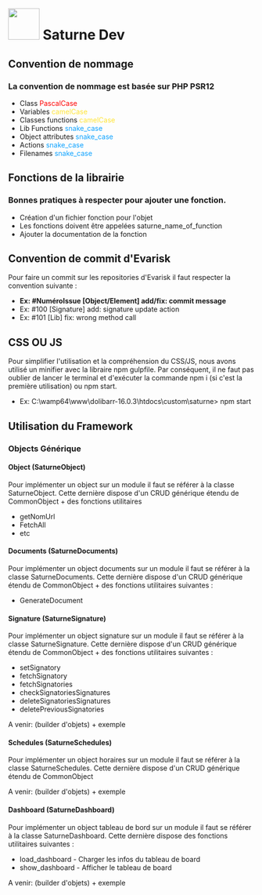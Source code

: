 # <img src="https://github.com/Evarisk/Saturne/blob/1.0.0/img/saturne_color.png?raw=true" width="64" /> Saturne Dev

## Convention de nommage
### La convention de nommage est basée sur PHP PSR12

- Class             <span style="color:red">PascalCase</span>
- Variables         <span style="color:#FFE436">camelCase</span>
- Classes functions <span style="color:#FFE436">camelCase</span>
- Lib Functions     <span style="color:#0da2ff">snake_case</span>
- Object attributes <span style="color:#0da2ff">snake_case</span>
- Actions           <span style="color:#0da2ff">snake_case</span>
- Filenames         <span style="color:#0da2ff">snake_case</span>

## Fonctions de la librairie
### Bonnes pratiques à respecter pour ajouter une fonction.

- Création d'un fichier fonction pour l'objet
- Les fonctions doivent être appelées saturne_name_of_function
- Ajouter la documentation de la fonction

## Convention de commit d'Evarisk

Pour faire un commit sur les repositories d'Evarisk il faut respecter la convention suivante :

- <b>Ex: #NuméroIssue [Object/Element] add/fix: commit message</b>
- Ex: #100 [Signature] add: signature update action
- Ex: #101 [Lib] fix: wrong method call

## CSS OU JS

Pour simplifier l'utilisation et la compréhension du CSS/JS, nous avons utilisé un minifier avec la libraire npm gulpfile.
Par conséquent, il ne faut pas oublier de lancer le terminal et d'exécuter la commande npm i (si c'est la première utilisation) ou npm start.
- Ex: C:\wamp64\www\dolibarr-16.0.3\htdocs\custom\saturne> npm start

## Utilisation du Framework
### Objects Générique
#### Object (SaturneObject)

Pour implémenter un object sur un module il faut se référer à la classe SaturneObject.
Cette dernière dispose d'un CRUD générique étendu de CommonObject + des fonctions utilitaires
- getNomUrl
- FetchAll
- etc

#### Documents (SaturneDocuments)

Pour implémenter un object documents sur un module il faut se référer à la classe SaturneDocuments.
Cette dernière dispose d'un CRUD générique étendu de CommonObject + des fonctions utilitaires suivantes :
- GenerateDocument

#### Signature (SaturneSignature)

Pour implémenter un object signature sur un module il faut se référer à la classe SaturneSignature.
Cette dernière dispose d'un CRUD générique étendu de CommonObject + des fonctions utilitaires suivantes :
- setSignatory
- fetchSignatory
- fetchSignatories
- checkSignatoriesSignatures
- deleteSignatoriesSignatures
- deletePreviousSignatories

A venir: (builder d'objets) + exemple

#### Schedules (SaturneSchedules)

Pour implémenter un object horaires sur un module il faut se référer à la classe SaturneSchedules.
Cette dernière dispose d'un CRUD générique étendu de CommonObject

A venir: (builder d'objets) + exemple

#### Dashboard (SaturneDashboard)

Pour implémenter un object tableau de bord sur un module il faut se référer à la classe SaturneDashboard.
Cette dernière dispose des fonctions utilitaires suivantes :
- load_dashboard - Charger les infos du tableau de board
- show_dashboard - Afficher le tableau de board

A venir: (builder d'objets) + exemple

